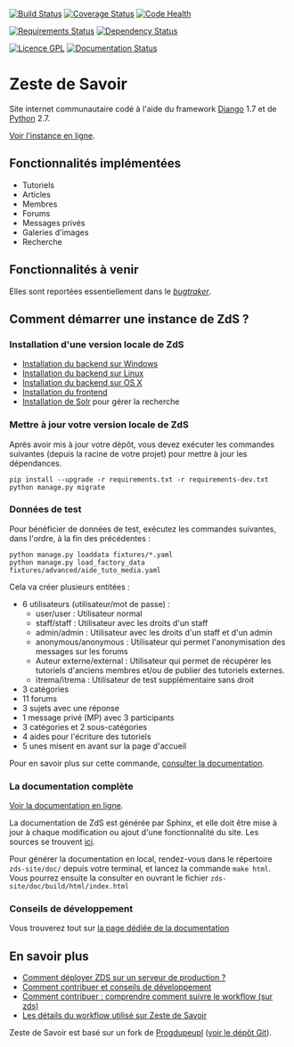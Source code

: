 [![Build Status](https://travis-ci.org/zestedesavoir/zds-site.svg?branch=dev)](https://travis-ci.org/zestedesavoir/zds-site)
[![Coverage Status](https://coveralls.io/repos/zestedesavoir/zds-site/badge.png?branch=dev)](https://coveralls.io/r/zestedesavoir/zds-site?branch=dev)
[![Code Health](https://landscape.io/github/zestedesavoir/zds-site/dev/landscape.svg)](https://landscape.io/github/zestedesavoir/zds-site/dev)

[![Requirements Status](https://requires.io/github/zestedesavoir/zds-site/requirements.svg?branch=dev)](https://requires.io/github/zestedesavoir/zds-site/requirements/?branch=dev)
[![Dependency Status](https://david-dm.org/zestedesavoir/zds-site.svg)](https://david-dm.org/zestedesavoir/zds-site)

[![Licence GPL](http://img.shields.io/badge/license-GPL-yellow.svg)](http://www.gnu.org/licenses/quick-guide-gplv3.fr.html)
[![Documentation Status](https://readthedocs.org/projects/zds-site/badge/?version=latest)](https://readthedocs.org/projects/zds-site/?badge=latest)

# Zeste de Savoir

Site internet communautaire codé à l'aide du framework [Django](https://www.djangoproject.com/) 1.7 et de [Python](https://www.python.org/) 2.7.

[Voir l'instance en ligne](https://zestedesavoir.com).


## Fonctionnalités implémentées

- Tutoriels
- Articles
- Membres
- Forums
- Messages privés
- Galeries d'images
- Recherche


## Fonctionnalités à venir

Elles sont reportées essentiellement dans le [*bugtraker*](https://github.com/zestedesavoir/zds-site/issues).


## Comment démarrer une instance de ZdS ?

### Installation d'une version locale de ZdS

- [Installation du backend sur Windows](http://zds-site.readthedocs.org/fr/latest/install/backend-windows-install.html)
- [Installation du backend sur Linux](http://zds-site.readthedocs.org/fr/latest/install/backend-linux-install.html)
- [Installation du backend sur OS X](http://zds-site.readthedocs.org/fr/latest/install/backend-os-x-install.html)
- [Installation du frontend](http://zds-site.readthedocs.org/fr/latest/install/frontend-install.html)
- [Installation de Solr](http://zds-site.readthedocs.org/fr/latest/install/install-solr.html) pour gérer la recherche


### Mettre à jour votre version locale de ZdS

Après avoir mis à jour votre dépôt, vous devez exécuter les commandes suivantes (depuis la racine de votre projet) pour mettre à jour les dépendances.

```console
pip install --upgrade -r requirements.txt -r requirements-dev.txt
python manage.py migrate
```


### Données de test

Pour bénéficier de données de test, exécutez les commandes suivantes, dans l'ordre, à la fin des précédentes :

```console
python manage.py loaddata fixtures/*.yaml
python manage.py load_factory_data fixtures/advanced/aide_tuto_media.yaml
```

Cela va créer plusieurs entitées :

* 6 utilisateurs (utilisateur/mot de passe) :
	* user/user : Utilisateur normal
	* staff/staff : Utilisateur avec les droits d'un staff
	* admin/admin : Utilisateur avec les droits d'un staff et d'un admin
	* anonymous/anonymous : Utilisateur qui permet l'anonymisation des messages sur les forums
	* Auteur externe/external : Utilisateur qui permet de récupérer les tutoriels d'anciens membres et/ou de publier des tutoriels externes.
	* ïtrema/ïtrema : Utilisateur de test supplémentaire sans droit
* 3 catégories
* 11 forums
* 3 sujets avec une réponse
* 1 message privé (MP) avec 3 participants
* 3 catégories et 2 sous-catégories
* 4 aides pour l'écriture des tutoriels
* 5 unes misent en avant sur la page d'accueil

Pour en savoir plus sur cette commande, [consulter la documentation](http://zds-site.readthedocs.org/fr/latest/utils/fixture_loaders.html).

### La documentation complète

[Voir la documentation en ligne](http://zds-site.readthedocs.org).

La documentation de ZdS est générée par Sphinx, et elle doit être mise à jour à chaque modification ou ajout d'une fonctionnalité du site. Les sources se trouvent [ici](doc/source/).

Pour générer la documentation en local, rendez-vous dans le répertoire `zds-site/doc/` depuis votre terminal, et lancez la commande `make html`. Vous pourrez ensuite la consulter en ouvrant le fichier `zds-site/doc/build/html/index.html`


### Conseils de développement

Vous trouverez tout sur [la page dédiée de la documentation](CONTRIBUTING.md)


## En savoir plus

- [Comment déployer ZDS sur un serveur de production ?](http://zds-site.readthedocs.org/fr/latest/install/deploy-in-production.html)
- [Comment contribuer et conseils de développement](CONTRIBUTING.md)
- [Comment contribuer : comprendre comment suivre le workflow (sur zds)](http://zestedesavoir.com/forums/sujet/324/comment-contribuer-comprendre-comment-suivre-le-workflow/)
- [Les détails du workflow utilisé sur Zeste de Savoir](http://zds-site.readthedocs.org/fr/latest/workflow.html)

Zeste de Savoir est basé sur un fork de [Progdupeupl](https://pdp.microjoe.org) ([voir le dépôt Git](http://git.microjoe.org/progdupeupl/)).
